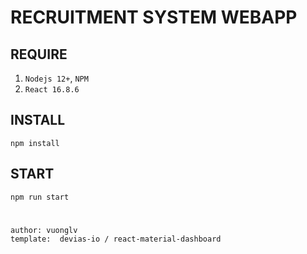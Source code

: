 # RECRUITMENT SYSTEM WEBAPP

## REQUIRE
1. `Nodejs 12+`, `NPM`
2. `React 16.8.6`

## INSTALL
`npm install`  


## START
`npm run start`  

#
`author: vuonglv`  
`template:  devias-io / react-material-dashboard`